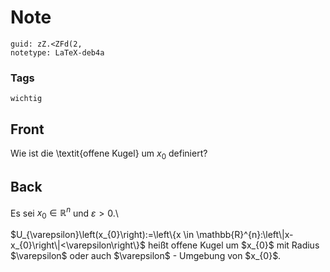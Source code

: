 # Note
```
guid: zZ.<ZFd(2,
notetype: LaTeX-deb4a
```

### Tags
```
wichtig
```

## Front
Wie ist die \textit{offene Kugel} um $x_0$ definiert?

## Back
Es sei $x_{0} \in \mathbb{R}^{n}$ und $\varepsilon>0$.\\<div>
<div>$U_{\varepsilon}\left(x_{0}\right):=\left\{x \in \mathbb{R}^{n}:\left\|x-x_{0}\right\|<\varepsilon\right\}$ heißt offene Kugel um $x_{0}$ mit Radius $\varepsilon$
oder auch $\varepsilon$ - Umgebung von $x_{0}$.</div></div>
